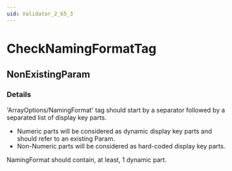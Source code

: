 ```yaml
---
uid: Validator_2_65_3
---
```


# CheckNamingFormatTag

## NonExistingParam

<!-- Description, Properties, ... sections are auto-generated. -->
<!-- REPLACE ME AUTO-GENERATION -->

### Details

'ArrayOptions/NamingFormat' tag should start by a separator followed by a separated list of display key parts.
- Numeric parts will be considered as dynamic display key parts and should refer to an existing Param.
- Non-Numeric parts will be considered as hard-coded display key parts.

NamingFormat should contain, at least, 1 dynamic part.

<!-- Uncomment to add example code -->
<!--### Example code-->
